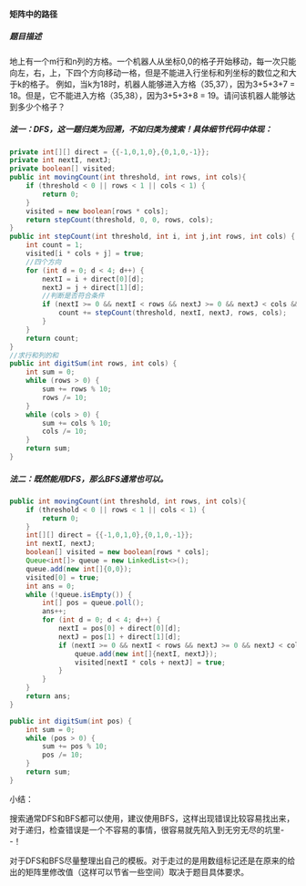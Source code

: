 #### 矩阵中的路径

##### 题目描述

地上有一个m行和n列的方格。一个机器人从坐标0,0的格子开始移动，每一次只能向左，右，上，下四个方向移动一格，但是不能进入行坐标和列坐标的数位之和大于k的格子。 例如，当k为18时，机器人能够进入方格（35,37），因为3+5+3+7 = 18。但是，它不能进入方格（35,38），因为3+5+3+8 = 19。请问该机器人能够达到多少个格子？

<!--more-->

##### 法一：DFS，这一题归类为回溯，不如归类为搜索！具体细节代码中体现：

```java
private int[][] direct = {{-1,0,1,0},{0,1,0,-1}};
private int nextI, nextJ;
private boolean[] visited;
public int movingCount(int threshold, int rows, int cols){
    if (threshold < 0 || rows < 1 || cols < 1) {
        return 0;
    }
    visited = new boolean[rows * cols];
    return stepCount(threshold, 0, 0, rows, cols);
}
public int stepCount(int threshold, int i, int j,int rows, int cols) {
    int count = 1;
    visited[i * cols + j] = true;
    //四个方向
    for (int d = 0; d < 4; d++) {
        nextI = i + direct[0][d];
        nextJ = j + direct[1][d];
        //判断是否符合条件
        if (nextI >= 0 && nextI < rows && nextJ >= 0 && nextJ < cols && !visited[nextI * cols + nextJ] && digitSum(nextI, nextJ) <= threshold) {
            count += stepCount(threshold, nextI, nextJ, rows, cols);
        }
    }
    return count;
}
//求行和列的和
public int digitSum(int rows, int cols) {
    int sum = 0;
    while (rows > 0) {
        sum += rows % 10;
        rows /= 10;
    }
    while (cols > 0) {
        sum += cols % 10;
        cols /= 10;
    }
    return sum;
}
```

##### 法二：既然能用DFS，那么BFS通常也可以。

```java
public int movingCount(int threshold, int rows, int cols){
    if (threshold < 0 || rows < 1 || cols < 1) {
        return 0;
    }
    int[][] direct = {{-1,0,1,0},{0,1,0,-1}};
    int nextI, nextJ;
    boolean[] visited = new boolean[rows * cols];
    Queue<int[]> queue = new LinkedList<>();
    queue.add(new int[]{0,0});
    visited[0] = true;
    int ans = 0;
    while (!queue.isEmpty()) {
        int[] pos = queue.poll();
        ans++;
        for (int d = 0; d < 4; d++) {
            nextI = pos[0] + direct[0][d];
            nextJ = pos[1] + direct[1][d];
            if (nextI >= 0 && nextI < rows && nextJ >= 0 && nextJ < cols && !visited[nextI * cols + nextJ] && digitSum(nextI) + digitSum(nextJ) <= threshold) {
                queue.add(new int[]{nextI, nextJ});
                visited[nextI * cols + nextJ] = true;
            }
        }
    }
    return ans;
}

public int digitSum(int pos) {
    int sum = 0;
    while (pos > 0) {
        sum += pos % 10;
        pos /= 10;
    }
    return sum;
}
```

小结：

搜索通常DFS和BFS都可以使用，建议使用BFS，这样出现错误比较容易找出来，对于递归，检查错误是一个不容易的事情，很容易就先陷入到无穷无尽的坑里- -！

对于DFS和BFS尽量整理出自己的模板。对于走过的是用数组标记还是在原来的给出的矩阵里修改值（这样可以节省一些空间）取决于题目具体要求。